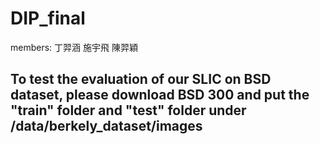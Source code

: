 # DIP_final

members: 丁羿涵 施宇飛 陳羿穎

## To test the evaluation of our SLIC on BSD dataset, please download BSD 300 and put the "train" folder and "test" folder under /data/berkely_dataset/images
